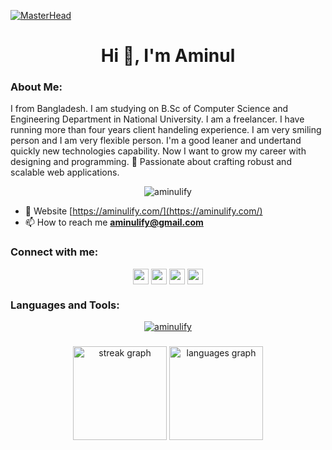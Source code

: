 [![MasterHead](https://i.ibb.co.com/688QZc4/linkedin-profile.jpg)](https://www.aminulify.com)
<h1 align="center">Hi 👋, I'm Aminul</h1>
<h3 align="left">About Me:</h3>
<p align="left">I from Bangladesh. I am studying on B.Sc of Computer Science and Engineering Department in National University. I am a freelancer. I have running more than four years client handeling experience. I am very smiling person and I am very flexible person. I'm a good leaner and undertand quickly new technologies capability. Now I want to grow my career with designing and programming. 🚀 Passionate about crafting robust and scalable web applications.</p>

<p align="center"> <img src="https://komarev.com/ghpvc/?username=aminulify&label=Profile%20views&color=0e75b6&style=flat" alt="aminulify" /> </p>

- 🚀 Website [https://aminulify.com/](https://aminulify.com/)
- 📫 How to reach me **aminulify@gmail.com**

<h3 align="left">Connect with me:</h3>
<p align="center">
<a href="https://linkedin.com/in/aminulify" target="blank"><img align="center" src="https://i.ibb.co.com/g41h3RG/linkedin.png" alt="aminulify" height="25" /></a>
<a href="https://dribbble.com/aminulify" target="blank"><img align="center" src="https://i.ibb.co.com/6FRhwJt/dribble.png" alt="aminulify" height="25" /></a>
<a href="https://fb.com/aminulify" target="blank"><img align="center" src="https://i.ibb.co.com/1QnpW7B/facebook.png" alt="aminulify" height="25" /></a>
<a href="https://api.whatsapp.com/send/?phone=8801686621361&text&type=phone_number&app_absent=0" target="blank"><img align="center" src="https://i.ibb.co.com/QJvrCBd/whatsapp.png" alt="aminulify" height="25" /></a>
</p>

<h3 align="left">Languages and Tools:</h3>
<p align="center">
<a href="https://www.aminulify.com" target="blank"><img align="center" src="https://i.ibb.co.com/JBrhRNG/languages-icon.png" alt="aminulify" /></a>
</p>


###

<div align="center">

  <img src="https://streak-stats.demolab.com?user=aminulify&locale=en&mode=daily&theme=radical&show_icons=true&hide_border=true&border_radius=5" height="150" alt="streak graph"  />
  <img src="https://github-readme-stats.vercel.app/api/top-langs?username=aminulify&locale=en&hide_title=false&layout=compact&card_width=320&langs_count=5&theme=radical&show_icons=true&hide_border=true" height="150" alt="languages graph"  />
</div>

